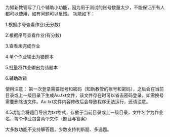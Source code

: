 为知新教管写了几个辅助小功能，因为用于测试的账号数量太少，不能保证所有人都可以使用，如有问题可以反馈。
功能如下：

1.根据序号查看作业(无分数) 

2.根据序号查看作业(有分数) 

3.查看未完成作业 

4.单个作业输出为错题本 

5.批量将作业输出为错题本 

6.辅助改错 

使用注意：
第一次登录需要账号和密码（知新教管的账号和密码），之后会在当前目录或上一级目录下生成Au.txt文件，该文件存在时可以省去密码登录，如需换号需要删除该文件。Au.txt文件内容修改后会导致程序无法运行，还请注意。

4.5功能会将题目导出为txt格式，存放于当前目录或上一级目录，文件名字为作业名，每个作业包含两个文件（题目与答案）

大多数功能不支持解答题，少数支持判断题、多选题。



